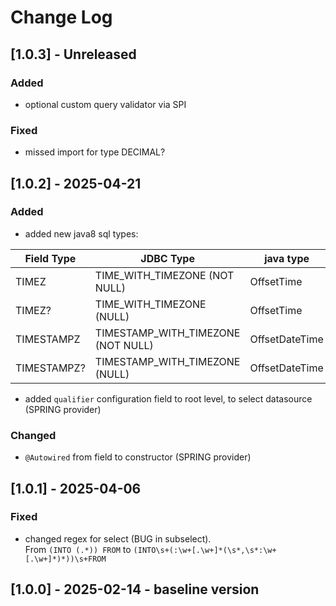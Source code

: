 # Change Log

## [1.0.3] - Unreleased

### Added
- optional custom query validator via SPI

### Fixed
- missed import for type DECIMAL?


## [1.0.2] - 2025-04-21

### Added
- added new java8 sql types:

| Field Type|JDBC Type|java type|
|-----------|---------|---------|
|TIMEZ       | TIME_WITH_TIMEZONE (NOT NULL)| OffsetTime |
|TIMEZ?      | TIME_WITH_TIMEZONE (NULL)| OffsetTime |
|TIMESTAMPZ  | TIMESTAMP_WITH_TIMEZONE (NOT NULL)| OffsetDateTime |
|TIMESTAMPZ? | TIMESTAMP_WITH_TIMEZONE (NULL)| OffsetDateTime |

- added `qualifier` configuration field to root level, to select datasource (SPRING provider)

### Changed
- `@Autowired` from field to constructor (SPRING provider)

## [1.0.1] - 2025-04-06

### Fixed
- changed regex for select (BUG in subselect). <br>
From `(INTO (.*)) FROM` to `(INTO\s+(:\w+[.\w+]*(\s*,\s*:\w+[.\w+]*)*))\s+FROM`


## [1.0.0] - 2025-02-14 - baseline version
